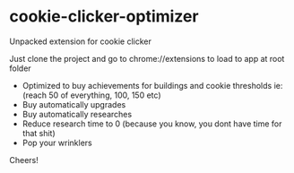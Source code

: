 # cookie-clicker-optimizer

Unpacked extension for cookie clicker

Just clone the project and go to chrome://extensions to load to app at root folder

- Optimized to buy achievements for buildings and cookie thresholds ie: (reach 50 of everything, 100, 150 etc)
- Buy automatically upgrades
- Buy automatically researches
- Reduce research time to 0 (because you know, you dont have time for that shit)
- Pop your wrinklers

Cheers!
